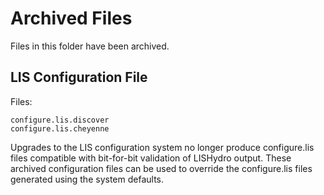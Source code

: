 # Archived Files
Files in this folder have been archived.

## LIS Configuration File
Files:
```
configure.lis.discover
configure.lis.cheyenne
```
Upgrades to the LIS configuration system no longer produce configure.lis files compatible with bit-for-bit validation of LISHydro output. These archived configuration files can be used to override the configure.lis files generated using the system defaults.
